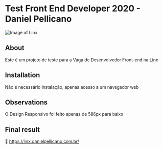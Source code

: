 # Test Front End Developer 2020 - Daniel Pellicano

![Image of Linx](https://www.linx.com.br/app/themes/linx/crystals/dist/assets/static/logo.png)

## About

Este é um projeto de teste para a Vaga de Desenvolvedor Front-end na Linx

## Installation

Não é necessário instalação, apenas acesso a um navegador web

## Observations

O Design Responsivo foi feito apenas de 586px para baixo

## Final result

🎈 https://linx.danielpellicano.com.br/
